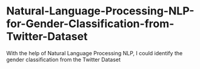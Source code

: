 # Natural-Language-Processing-NLP-for-Gender-Classification-from-Twitter-Dataset
With the help of Natural Language Processing NLP, I could identify the gender classification from the Twitter Dataset
